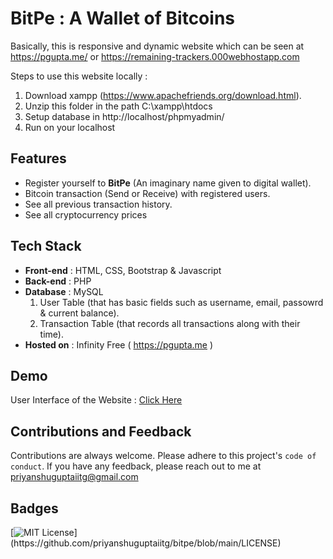 # BitPe : A Wallet of Bitcoins

Basically, this is responsive and dynamic website which can be seen at https://pgupta.me/ or https://remaining-trackers.000webhostapp.com

Steps to use this website locally :

1. Download xampp (https://www.apachefriends.org/download.html).
2. Unzip this folder in the path C:\xampp\htdocs
3. Setup database in http://localhost/phpmyadmin/
4. Run on your localhost

## Features

- Register yourself to **BitPe** (An imaginary name given to digital wallet).
- Bitcoin transaction (Send or Receive) with registered users.
- See all previous transaction history.
- See all cryptocurrency prices

## Tech Stack

- **Front-end** : HTML, CSS, Bootstrap & Javascript
- **Back-end** : PHP
- **Database** : MySQL
  1. User Table (that has basic fields such as username, email, passowrd & current balance).
  2. Transaction Table (that records all transactions along with their time).
- **Hosted on** : Infinity Free ( https://pgupta.me )

## Demo

User Interface of the Website : [Click Here](https://pgupta.me)

## Contributions and Feedback

Contributions are always welcome. Please adhere to this project's `code of conduct`. If you have any feedback, please reach out to me at priyanshuguptaiitg@gmail.com

## Badges

[![MIT License](https://img.shields.io/apm/l/atomic-design-ui.svg?)](https://github.com/priyanshuguptaiitg/bitpe/blob/main/LICENSE)
